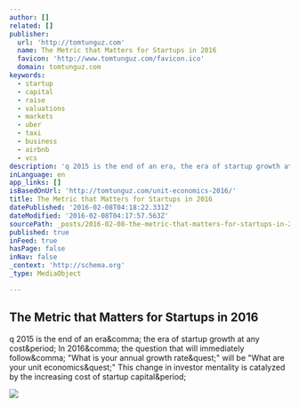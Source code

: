 ```yaml
---
author: []
related: []
publisher:
  url: 'http://tomtunguz.com'
  name: The Metric that Matters for Startups in 2016
  favicon: 'http://www.tomtunguz.com/favicon.ico'
  domain: tomtunguz.com
keywords:
  - startup
  - capital
  - raise
  - valuations
  - markets
  - uber
  - taxi
  - business
  - airbnb
  - vcs
description: 'q 2015 is the end of an era, the era of startup growth at any cost. In 2016, the question that will immediately follow, "What is your annual growth rate?" will be "What are your unit economics?" This change in investor mentality is catalyzed by the increasing cost of startup capital.'
inLanguage: en
app_links: []
isBasedOnUrl: 'http://tomtunguz.com/unit-economics-2016/'
title: The Metric that Matters for Startups in 2016
datePublished: '2016-02-08T04:18:22.331Z'
dateModified: '2016-02-08T04:17:57.563Z'
sourcePath: _posts/2016-02-08-the-metric-that-matters-for-startups-in-2016.md
published: true
inFeed: true
hasPage: false
inNav: false
_context: 'http://schema.org'
_type: MediaObject

---
```

<article style=""><h1>The Metric that Matters for Startups in 2016</h1><p>q 2015 is the end of an era&amp;comma; the era of startup growth at any cost&amp;period; In 2016&amp;comma; the question that will immediately follow&amp;comma; "What is your annual growth rate&amp;quest;" will be "What are your unit economics&amp;quest;" This change in investor mentality is catalyzed by the increasing cost of startup capital&amp;period;</p><img src="http://tomtunguz.com/images/paper-currencies.jpg" /></article>